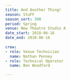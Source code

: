 ```yaml
---
title: And Another Thing!
season: StuFF
season_sort: 390
period: Spring
venue: New Theatre Studio A
date_start: 2018-06-16
date_end: 2018-06-16
  
crew:
- role: Venue Technician
  name: Nathan Penney
- role: Technical Operator
  name: Ben Woodford

---
```

